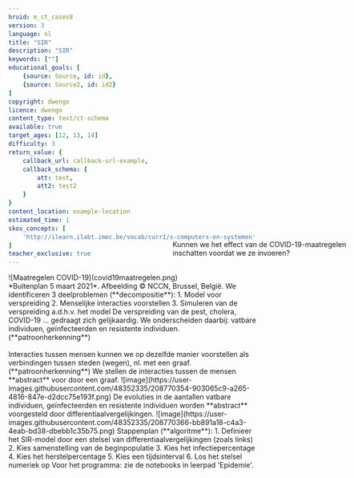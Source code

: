 ```yaml
---
hruid: m_ct_cases8
version: 3
language: nl
title: "SIR"
description: "SIR"
keywords: [""]
educational_goals: [
    {source: Source, id: id}, 
    {source: Source2, id: id2}
]
copyright: dwengo
licence: dwengo
content_type: text/ct-schema
available: true
target_ages: [12, 13, 14]
difficulty: 3
return_value: {
    callback_url: callback-url-example,
    callback_schema: {
        att: test,
        att2: test2
    }
}
content_location: example-location
estimated_time: 1
skos_concepts: [
    'http://ilearn.ilabt.imec.be/vocab/curr1/s-computers-en-systemen'
]
teacher_exclusive: true
---
```


<context>
![Maatregelen COVID-19](covid19maatregelen.png)<br>
*Buitenplan 5 maart 2021*. Afbeelding © NCCN, Brussel, België.
<div style="position:absolute;right:0px;width:40%;height:100px;margin-top:-100px;margin-right:20px">
Kunnen we het effect van de COVID-19-maatregelen inschatten voordat we ze invoeren?
</div>
</context>
<decomposition>
We identificeren 3 deelproblemen (**decompositie**):
1. Model voor verspreiding
2. Menselijke interacties voorstellen 
3. Simuleren van de verspreiding a.d.h.v. het model
</decomposition>
<patternRecognition>
De verspreiding van de pest, cholera, COVID-19 ... gedraagt zich gelijkaardig. We onderscheiden daarbij: vatbare individuen, geïnfecteerden en resistente individuen. (**patroonherkenning**)<br><br>
Interacties tussen mensen kunnen we op dezelfde manier voorstellen als verbindingen tussen steden (wegen), nl. met een graaf. (**patroonherkenning**)
</patternRecognition>
<abstraction>
We stellen de interacties tussen de mensen **abstract** voor door een graaf.
    ![image](https://user-images.githubusercontent.com/48352335/208770354-903065c9-a265-4816-847e-d2dcc75e193f.png)
De evoluties in de aantallen vatbare individuen, geïnfecteerden en resistente individuen worden **abstract** voorgesteld door differentiaalvergelijkingen.  
![image](https://user-images.githubusercontent.com/48352335/208770366-bb891a18-c4a3-4eab-bd38-dbebb1c35b75.png)
</abstraction>
<algorithms>
Stappenplan (**algoritme**):
1. Definieer het SIR-model door een stelsel van differentiaalvergelijkingen (zoals links)
2. Kies samenstelling van de beginpopulatie
3. Kies het infectiepercentage
4. Kies het herstelpercentage
5. Kies een tijdsinterval
6. Los het stelsel numeriek op
</algorithms>
<implementation>
Voor het programma: zie de notebooks in leerpad 'Epidemie'.
</implementation>

